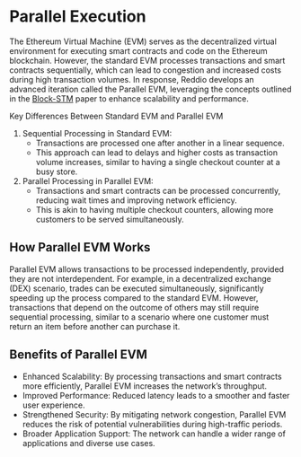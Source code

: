 # Parallel Execution

The Ethereum Virtual Machine (EVM) serves as the decentralized virtual environment for executing smart contracts and code on the Ethereum blockchain. However, the standard EVM processes transactions and smart contracts sequentially, which can lead to congestion and increased costs during high transaction volumes. In response, Reddio develops an advanced iteration called the Parallel EVM, leveraging the concepts outlined in the [Block-STM](https://arxiv.org/abs/2203.06871) paper to enhance scalability and performance.

Key Differences Between Standard EVM and Parallel EVM

1. Sequential Processing in Standard EVM:
    - Transactions are processed one after another in a linear sequence.
    - This approach can lead to delays and higher costs as transaction volume increases, similar to having a single checkout counter at a busy store.
2. Parallel Processing in Parallel EVM:
    - Transactions and smart contracts can be processed concurrently, reducing wait times and improving network efficiency.
    - This is akin to having multiple checkout counters, allowing more customers to be served simultaneously.

## How Parallel EVM Works

Parallel EVM allows transactions to be processed independently, provided they are not interdependent. For example, in a decentralized exchange (DEX) scenario, trades can be executed simultaneously, significantly speeding up the process compared to the standard EVM. However, transactions that depend on the outcome of others may still require sequential processing, similar to a scenario where one customer must return an item before another can purchase it.

## Benefits of Parallel EVM

- Enhanced Scalability: By processing transactions and smart contracts more efficiently, Parallel EVM increases the network’s throughput.
- Improved Performance: Reduced latency leads to a smoother and faster user experience.
- Strengthened Security: By mitigating network congestion, Parallel EVM reduces the risk of potential vulnerabilities during high-traffic periods.
- Broader Application Support: The network can handle a wider range of applications and diverse use cases.

